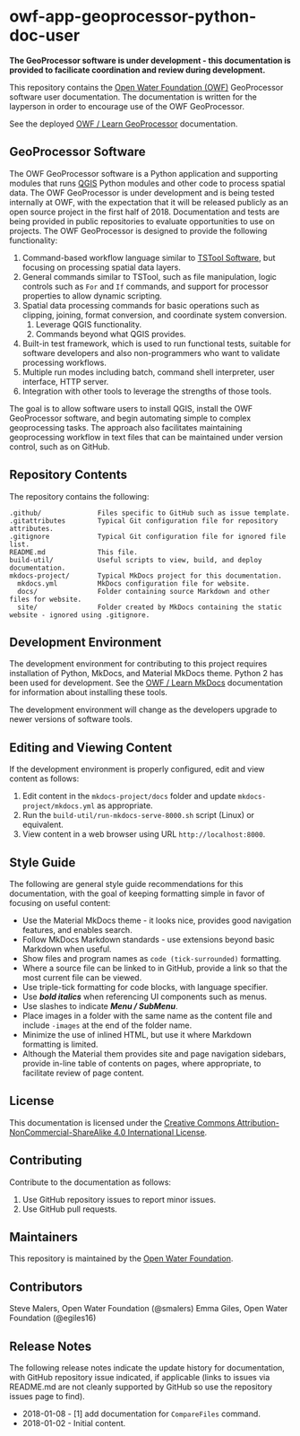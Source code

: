 # owf-app-geoprocessor-python-doc-user #

**The GeoProcessor software is under development - this documentation is provided to facilicate coordination and review during development.**

This repository contains the [Open Water Foundation (OWF)](http://openwaterfoundation.org/) GeoProcessor software user documentation.
The documentation is written for the layperson in order to encourage use of the OWF GeoProcessor.

See the deployed [OWF / Learn GeoProcessor](http://learn.openwaterfoundation.org/owf-app-geoprocessor-python-doc-user/) documentation.

## GeoProcessor Software ##

The OWF GeoProcessor software is a Python application and supporting modules that runs [QGIS](https://qgis.org) Python modules
and other code to process spatial data.  The OWF GeoProcessor is under development and is being tested internally at OWF,
with the expectation that it will be released publicly as an open source project in the first half of 2018.
Documentation and tests are being provided in public repositories to evaluate opportunities to use on projects.
The OWF GeoProcessor is designed to provide the following functionality:

1. Command-based workflow language similar to [TSTool Software](http://openwaterfoundation.org/software-tools/tstool),
but focusing on processing spatial data layers.
2. General commands similar to TSTool, such as file manipulation, logic controls such as `For` and `If` commands,
and support for processor properties to allow dynamic scripting.
3. Spatial data processing commands for basic operations such as clipping, joining, format conversion,
and coordinate system conversion.
	1. Leverage QGIS functionality.
	2. Commands beyond what QGIS provides.
3. Built-in test framework, which is used to run functional tests, suitable for software developers and also
non-programmers who want to validate processing workflows.
4. Multiple run modes including batch, command shell interpreter, user interface, HTTP server.
5. Integration with other tools to leverage the strengths of those tools.

The goal is to allow software users to install QGIS, install the OWF GeoProcessor software,
and begin automating simple to complex geoprocessing tasks.
The approach also facilitates maintaining geoprocessing workflow in text files that can be
maintained under version control, such as on GitHub.

## Repository Contents ##

The repository contains the following:

```text
.github/              Files specific to GitHub such as issue template.
.gitattributes        Typical Git configuration file for repository attributes.
.gitignore            Typical Git configuration file for ignored file list.
README.md             This file.
build-util/           Useful scripts to view, build, and deploy documentation.
mkdocs-project/       Typical MkDocs project for this documentation.
  mkdocs.yml          MkDocs configuration file for website.
  docs/               Folder containing source Markdown and other files for website.
  site/               Folder created by MkDocs containing the static website - ignored using .gitignore.

```

## Development Environment ##

The development environment for contributing to this project requires installation of Python, MkDocs, and Material MkDocs theme.
Python 2 has been used for development.
See the [OWF / Learn MkDocs](http://learn.openwaterfoundation.org/owf-learn-mkdocs/)
documentation for information about installing these tools.

The development environment will change as the developers upgrade to newer versions of software tools.

## Editing and Viewing Content ##

If the development environment is properly configured, edit and view content as follows:

1. Edit content in the `mkdocs-project/docs` folder and update `mkdocs-project/mkdocs.yml` as appropriate.
2. Run the `build-util/run-mkdocs-serve-8000.sh` script (Linux) or equivalent.
3. View content in a web browser using URL `http://localhost:8000`.

## Style Guide ##

The following are general style guide recommendations for this documentation,
with the goal of keeping formatting simple in favor of focusing on useful content:

* Use the Material MkDocs theme - it looks nice, provides good navigation features, and enables search.
* Follow MkDocs Markdown standards - use extensions beyond basic Markdown when useful.
* Show files and program names as `code (tick-surrounded)` formatting.
* Where a source file can be linked to in GitHub, provide a link so that the most current file can be viewed.
* Use triple-tick formatting for code blocks, with language specifier.
* Use ***bold italics*** when referencing UI components such as menus.
* Use slashes to indicate ***Menu / SubMenu***.
* Place images in a folder with the same name as the content file and include `-images` at the end of the folder name.
* Minimize the use of inlined HTML, but use it where Markdown formatting is limited.
* Although the Material them provides site and page navigation sidebars,
provide in-line table of contents on pages, where appropriate, to facilitate review of page content.

## License ##

This documentation is licensed under the
[Creative Commons Attribution-NonCommercial-ShareAlike 4.0 International License](https://creativecommons.org/licenses/by-nc-sa/4.0).

## Contributing ##

Contribute to the documentation as follows:

1. Use GitHub repository issues to report minor issues.
2. Use GitHub pull requests.

## Maintainers ##

This repository is maintained by the [Open Water Foundation](http://openwaterfoundation.org/).

## Contributors ##

Steve Malers, Open Water Foundation (@smalers)
Emma Giles, Open Water Foundation (@egiles16)

## Release Notes ##

The following release notes indicate the update history for documentation, with GitHub repository issue indicated,
if applicable (links to issues via README.md are not cleanly supported by GitHub so use the repository issues page to find).

* 2018-01-08 - [1] add documentation for `CompareFiles` command.
* 2018-01-02 - Initial content.

